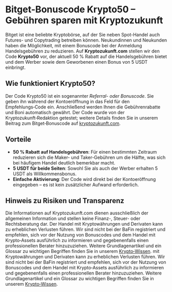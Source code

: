 # Bitget-Bonuscode Krypto50 – Gebühren sparen mit Kryptozukunft

Bitget ist eine beliebte Kryptobörse, auf der Sie neben Spot-Handel auch Futures- und Copytrading betreiben können. Neukundinnen und Neukunden haben die Möglichkeit, mit einem Bonuscode bei der Anmeldung Handelsgebühren zu reduzieren. Auf **Kryptozukunft.com** stellen wir den Code **Krypto50** vor, der aktuell 50 % Rabatt auf die Handelsgebühren bietet und dem Werber sowie dem Geworbenen einen Bonus von 5 USDT einbringt.

## Wie funktioniert Krypto50?

Der Code Krypto50 ist ein sogenannter *Referral- oder Bonuscode*. Sie geben ihn während der Kontoeröffnung in das Feld für den Empfehlungs‑Code ein. Anschließend werden Ihnen die Gebührenrabatte und Boni automatisch gewährt. Der Code wurde von der Kryptozukunft‑Redaktion getestet; weitere Details finden Sie in unserem Beitrag zum Bitget‑Bonuscode auf [kryptozukunft.com](https://kryptozukunft.com/bitget-bonuscode).

## Vorteile

- **50 % Rabatt auf Handelsgebühren**: Für einen bestimmten Zeitraum reduzieren sich die Maker- und Taker-Gebühren um die Hälfte, was sich bei häufigem Handel deutlich bemerkbar macht.
- **5 USDT für beide Seiten**: Sowohl Sie als auch der Werber erhalten 5 USDT als Willkommensbonus.
- **Einfache Aktivierung**: Der Code wird direkt bei der Kontoeröffnung eingegeben – es ist kein zusätzlicher Aufwand erforderlich.

## Hinweis zu Risiken und Transparenz

Die Informationen auf Kryptozukunft.com dienen ausschließlich der allgemeinen Information und stellen keine Finanz-, Steuer- oder Rechtsberatung dar. Der Handel mit Kryptowährungen und Derivaten kann zu erheblichen Verlusten führen. Wir sind nicht bei der BaFin registriert und empfehlen, sich vor der Nutzung von Bonuscodes und dem Handel mit Krypto‑Assets ausführlich zu informieren und gegebenenfalls einen professionellen Berater hinzuzuziehen. Weitere Grundlagenartikel und ein Glossar zu wichtigen Begriffen finden Sie in unserem [Krypto‑Wissen](https://kryptozukunft.com/krypto-wissen).
 mit Kryptowährungen und Derivaten kann zu erheblichen Verlusten führen. Wir sind nicht bei der BaFin registriert und empfehlen, sich vor der Nutzung von Bonuscodes und dem Handel mit Krypto‑Assets ausführlich zu informieren und gegebenenfalls einen professionellen Berater hinzuzuziehen. Weitere Grundlagenartikel und ein Glossar zu wichtigen Begriffen finden Sie in unserem [Krypto‑Wissen](https://kryptozukunft.com/krypto-wissen).
